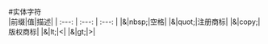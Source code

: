 
#实体字符<br/>
|前缀|值|描述|
| :---: | :---: | :---: |
|&|nbsp;|空格|
|&|quot;|注册商标|
|&|copy;|版权商标|
|&|lt;|<|
|&|gt;|>|